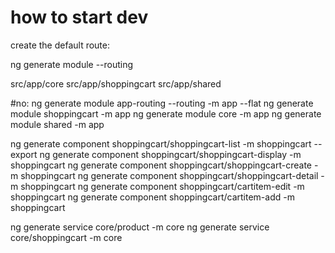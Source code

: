 # how to start dev

create the default route:

ng generate module --routing

src/app/core
src/app/shoppingcart
src/app/shared

#no: ng generate module app-routing --routing -m app --flat
ng generate module shoppingcart -m app
ng generate module core -m app
ng generate module shared -m app


ng generate component shoppingcart/shoppingcart-list -m shoppingcart --export
ng generate component shoppingcart/shoppingcart-display -m shoppingcart
ng generate component shoppingcart/shoppingcart-create -m shoppingcart
ng generate component shoppingcart/shoppingcart-detail -m shoppingcart
ng generate component shoppingcart/cartitem-edit -m shoppingcart
ng generate component shoppingcart/cartitem-add -m shoppingcart

ng generate service core/product -m core
ng generate service core/shoppingcart -m core
